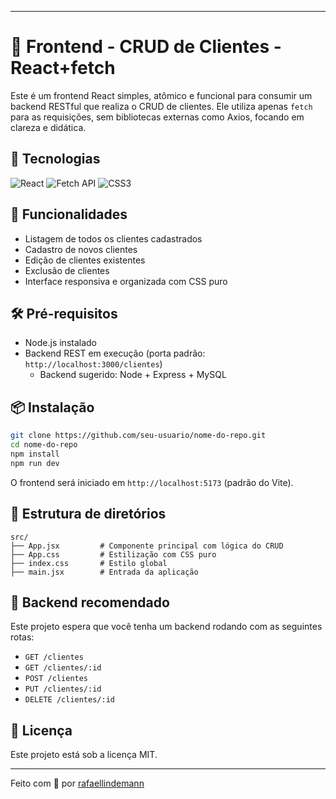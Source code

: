 

---


# 🧾 Frontend - CRUD de Clientes - React+fetch

Este é um frontend React simples, atômico e funcional para consumir um backend RESTful que realiza o CRUD de clientes. Ele utiliza apenas `fetch` para as requisições, sem bibliotecas externas como Axios, focando em clareza e didática.

## 🚀 Tecnologias

![React](https://img.shields.io/badge/React-20232A?style=for-the-badge&logo=react&logoColor=61DAFB)
![Fetch API](https://img.shields.io/badge/Fetch%20API-native%20JS-ffdd55?style=for-the-badge)
![CSS3](https://img.shields.io/badge/CSS3-264de4?style=for-the-badge&logo=css3&logoColor=white)

## 🎯 Funcionalidades

- Listagem de todos os clientes cadastrados
- Cadastro de novos clientes
- Edição de clientes existentes
- Exclusão de clientes
- Interface responsiva e organizada com CSS puro

## 🛠️ Pré-requisitos

- Node.js instalado
- Backend REST em execução (porta padrão: `http://localhost:3000/clientes`)
  - Backend sugerido: Node + Express + MySQL

## 📦 Instalação

```bash
git clone https://github.com/seu-usuario/nome-do-repo.git
cd nome-do-repo
npm install
npm run dev
````

O frontend será iniciado em `http://localhost:5173` (padrão do Vite).

## 🧪 Estrutura de diretórios

```
src/
├── App.jsx         # Componente principal com lógica do CRUD
├── App.css         # Estilização com CSS puro
├── index.css       # Estilo global
├── main.jsx        # Entrada da aplicação
```

## 🔗 Backend recomendado

Este projeto espera que você tenha um backend rodando com as seguintes rotas:

* `GET /clientes`
* `GET /clientes/:id`
* `POST /clientes`
* `PUT /clientes/:id`
* `DELETE /clientes/:id`


## 📄 Licença

Este projeto está sob a licença MIT.

---

Feito com 💙 por [rafaellindemann](https://github.com/rafaellindemann)





